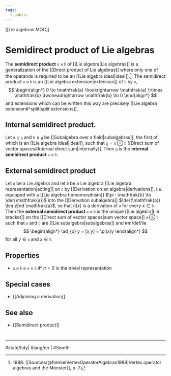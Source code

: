 ```yaml
---
tags:
  - public
---
```

[[Lie algebras MOC]]
# Semidirect product of Lie algebras

The **semidirect product** $\mathfrak{a} \rtimes \mathfrak{b}$ of [[Lie algebra|Lie algebras]] is a generalization of the [[Direct product of Lie algebras]] where only one of the operands is required to be an [[Lie algebra ideal|ideal]].[^1988].
The semidirect product $\mathfrak{a} \rtimes \mathfrak{b}$ is an [[Lie algebra extension|extension]] of $\mathfrak{b}$ by $\mathfrak{a}$,
$$
\begin{align*}
0 \to \mathfrak{a} \hookrightarrow \mathfrak{a} \rtimes  \mathfrak{b} \twoheadrightarrow \mathfrak{b} \to 0
\end{align*}
$$
and extensions which can be written this way are precisely [[Lie algebra extension#^split|split extensions]].

  [^1988]: 1988\. [[Sources/@frenkelVertexOperatorAlgebras1988|Vertex operator algebras and the Monster]], p. 7

## Internal semidirect product.
Let $\mathfrak{a} \trianglelefteq \mathfrak{g}$ and $\mathfrak{b} \leq \mathfrak{g}$ be [[Subalgebra over a field|subalgebras]],
the first of which is an [[Lie algebra ideal|ideal]],
such that $\mathfrak{g} = \mathfrak{a} \oplus \mathfrak{b}$ [[Direct sum of vector spaces#Internal direct sum|internally]].
Then $\mathfrak{g}$ is the **internal semidirect product** $\mathfrak{a} \rtimes \mathfrak{b}$.

## External semidirect product
Let $\mathfrak{a}$ be a Lie algebra and let $\mathfrak{b}$ be a Lie algebra [[Lie algebra representation|acting]] on $\mathfrak{a}$ by [[Derivation on an algebra|derivations]],
i.e. equipped with a [[Lie algebra homomorphism]] $\pi : \mathfrak{b} \to \der(\mathfrak{a})$ into the [[Derivation subalgebra]] $\der(\mathfrak{a})  \leq \End \mathfrak{a}$,
so that $\pi(x)$ is a derivation of $\mathfrak{a}$ for every $x \in \mathfrak{b}$.
Then the **external semidirect product** $\mathfrak{a} \rtimes \mathfrak{b}$ is the unique [[Lie algebra|Lie bracket]] on the [[Direct sum of vector spaces|sum vector space]] $\mathfrak{a} \oplus \mathfrak{b}$
such that $\mathfrak{a}$ and $\mathfrak{b}$ are [[Lie subalgebra|subalgebras]] and #m/def/lie 
$$
\begin{align*}
\ad_{x} y =  [x,y] = \pi(x)y
\end{align*}
$$
for all $y \in \mathfrak{a}$ and $x \in \mathfrak{b}$.

## Properties

- $\mathfrak{a} \rtimes \mathfrak{b} \cong \mathfrak{a} \times \mathfrak{b}$ iff $\pi = 0$ is the trivial representation

## Special cases

- [[Adjoining a derivation]]

## See also

- [[Semidirect product]]

#
---
#state/tidy| #lang/en | #SemBr
